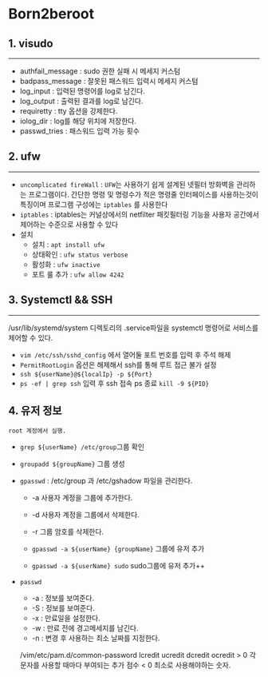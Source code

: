 # Born2beroot


## 1. visudo
---
-	authfail_message : sudo 권한 실패 시 메세지 커스텀
-	badpass_message : 잘못된 패스워드 입력시 메세지 커스텀
-	log_input : 입력된 명령어를 log로 남긴다.
-	log_output : 출력된 결과를 log로 남긴다.
-	requiretty : tty 옵션을 강제한다.
-	iolog_dir : log를 해당 위치에 저장한다.
-	passwd_tries : 패스워드 입력 가능 횟수

## 2. ufw
---
 -	`uncomplicated fireWall`
		: `UFW`는 사용하기 쉽게 설계된 넷필터 방화벽을 관리하는 프로그램이다. 간단한 명령 및 명령수가 적은 명령줄 인터페이스를 사용하는것이 특징이며 프로그램 구성에는 `iptables` 를 사용한다
 -	`iptables` 
		: iptables는 커널상에서의 netfilter 패킷필터링 기능을 사용자 공간에서 제어하는 수준으로 사용할 수 있다
 -	설치  
 	- 설치 : `apt install ufw` 
	- 상태확인 : `ufw status verbose`
	- 활성화 : `ufw inactive`
	- 포트 룰 추가 : `ufw allow 4242`

## 3. Systemctl && SSH
---
 /usr/lib/systemd/system 디렉토리의 .service파일을 systemctl 명령어로 서비스를 제어할 수 있다.

-	`vim /etc/ssh/sshd_config` 에서 열어둘 포트 번호를 입력 후 주석 해제
-	`PermitRootLogin` 옵션은 해제해서 ssh를 통해 루트 접근 불가 설정
-	`ssh ${userName}@${localIp} -p ${Port}` 
-	`ps -ef | grep ssh` 입력 후 ssh 접속 ps 종료 `kill -9 ${PID}`


## 4. 유저 정보
	root 계정에서 실행.
- `grep ${userName} /etc/group`그룹 확인
- `groupadd ${groupName}` 그룹 생성
- `gpasswd`
	: /etc/group 과 /etc/gshadow 파일을 관리한다.
	- -a 사용자 계정을 그룹에 추가한다.
	- -d 사용자 계정을 그룹에서 삭제한다.
	- -r 그룹 암호를 삭제한다.

	- `gpasswd -a ${userName} {groupName}` 그룹에 유저 추가
	- `gpasswd -a ${userName} sudo` sudo그룹에 유저 추가++ 

- `passwd`
	- -a : 정보를 보여준다.
	- -S : 정보를 보여준다.
	- -x : 만료일을 설정한다.
	- -w : 만료 전에 경고메세지를 남긴다.
	- -n : 변경 후 사용하는 최소 날짜를 지정한다.

	/vim/etc/pam.d/common-password 
	lcredit ucredit dcredit ocredit > 0 각 문자를 사용할 때마다 부여되는 추가 점수
									< 0 최소로 사용해야하는 숫자.